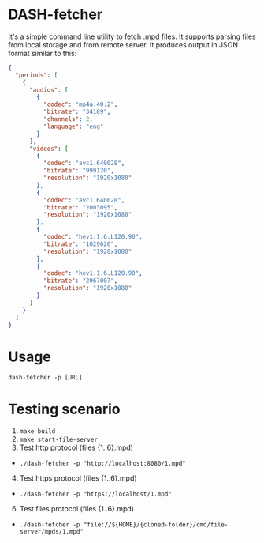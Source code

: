 # DASH-fetcher
It's a simple command line utility to fetch .mpd files. It supports parsing files from local storage and from remote server.
It produces output in JSON format similar to this:
```json
{
  "periods": [
    {
      "audios": [
        {
          "codec": "mp4a.40.2",
          "bitrate": "34189",
          "channels": 2,
          "language": "eng"
        }
      ],
      "videos": [
        {
          "codec": "avc1.640028",
          "bitrate": "999120",
          "resolution": "1920x1080"
        },
        {
          "codec": "avc1.640028",
          "bitrate": "2003095",
          "resolution": "1920x1080"
        },
        {
          "codec": "hev1.1.6.L120.90",
          "bitrate": "1029626",
          "resolution": "1920x1080"
        },
        {
          "codec": "hev1.1.6.L120.90",
          "bitrate": "2067007",
          "resolution": "1920x1080"
        }
      ]
    }
  ]
}
```

# Usage
`dash-fetcher -p [URL]`

# Testing scenario
1. `make build`
2. `make start-file-server`
3. Test http protocol (files {1..6}.mpd)
  * `./dash-fetcher -p "http://localhost:8080/1.mpd"`
4. Test https protocol (files {1..6}.mpd)
  * `./dash-fetcher -p "https://localhost/1.mpd"`
6. Test files protocol (files {1..6}.mpd)
  * `./dash-fetcher -p "file://${HOME}/{cloned-folder}/cmd/file-server/mpds/1.mpd"`
